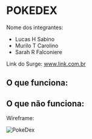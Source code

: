 # POKEDEX

Nome dos integrantes: 
- Lucas H Sabino
- Murilo T Carolino
- Sarah R Falconiere

Link do Surge: www.link.com.br

O que funciona:
- 

O que não funciona: 
-

Wireframe:

![PokeDex](https://user-images.githubusercontent.com/84152828/137816291-baaf940f-2d60-4cf3-b0a4-cb141ac93039.jpg)
